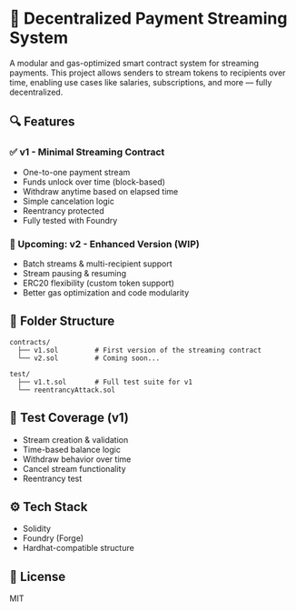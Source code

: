 # 💸 Decentralized Payment Streaming System

A modular and gas-optimized smart contract system for streaming payments. This project allows senders to stream tokens to recipients over time, enabling use cases like salaries, subscriptions, and more — fully decentralized.

## 🔍 Features

### ✅ v1 - Minimal Streaming Contract

- One-to-one payment stream
- Funds unlock over time (block-based)
- Withdraw anytime based on elapsed time
- Simple cancelation logic
- Reentrancy protected
- Fully tested with Foundry

### 🔄 Upcoming: v2 - Enhanced Version (WIP)

- Batch streams & multi-recipient support
- Stream pausing & resuming
- ERC20 flexibility (custom token support)
- Better gas optimization and code modularity

## 📁 Folder Structure

```
contracts/
  ├── v1.sol         # First version of the streaming contract
  └── v2.sol         # Coming soon...

test/
  ├── v1.t.sol       # Full test suite for v1
  └── reentrancyAttack.sol
```

## 🧪 Test Coverage (v1)

- Stream creation & validation
- Time-based balance logic
- Withdraw behavior over time
- Cancel stream functionality
- Reentrancy test

## ⚙️ Tech Stack

- Solidity
- Foundry (Forge)
- Hardhat-compatible structure

## 📜 License

MIT
